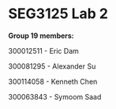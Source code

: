 # SEG3125 Lab 2

<b>Group 19 members:</b>

300012511 - Eric Dam

300081295 - Alexander Su

300114058 - Kenneth Chen

300063843 - Symoom Saad
